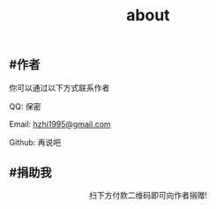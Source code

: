 ﻿---
layout: page
title: about
tagline: 关于我 ~
sitetime: display
permalink: /about.html
---

## #作者

你可以通过以下方式联系作者

QQ: 保密

Email: <a href="mailto:lk@atlinker.cn">hzhi1995@gmail.com</a>

Github: 再说吧

## #捐助我

<center>扫下方付款二维码即可向作者捐赠!</center>

